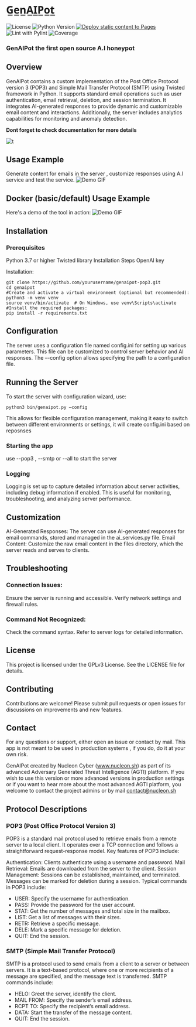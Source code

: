 
# G̲e̲n̲A̲I̲P̲o̲t̲

![License](https://img.shields.io/badge/license-%20%20GNU%20GPLv3%20-green?style=plastic)
![Python Version](https://img.shields.io/badge/python-3.12%2B-blue?style=flat-square)
[![Deploy static content to Pages](https://github.com/ls1911/GenAIPot/actions/workflows/static.yml/badge.svg)](https://github.com/ls1911/GenAIPot/actions/workflows/static.yml)
![Lint with Pylint](https://github.com/ls1911/GenAIPot/actions/workflows/lint.yml/badge.svg)
![Coverage](https://img.shields.io/badge/build-pass-blue)


### GenAIPot the first open source A.I honeypot

## Overview

GenAIPot contains a custom implementation of the Post Office Protocol version 3 (POP3) and Simple Mail Transfer Protocol (SMTP) using Twisted framework in Python.
It supports standard email operations such as user authentication, email retrieval, deletion, and session termination.
It integrates AI-generated responses to provide dynamic and customizable email content and interactions. Additionally, the server includes analytics capabilities for monitoring and anomaly detection.

**Dont forget to check documentation for more details**


![t](/docs/images/abc.png)

## Usage Example
Generate content for emails in the server , customize responses using A.I service and test the service.
![Demo GIF](docs/fulldemo.gif)

## Docker (basic/default) Usage Example

Here's a demo of the tool in action:
![Demo GIF](docs/demo.gif)


## Installation

### Prerequisites

Python 3.7 or higher
Twisted library
Installation Steps
OpenAI key

Installation:

```
git clone https://github.com/yourusername/genaipot-pop3.git
cd genaipot
#Create and activate a virtual environment (optional but recommended):
python3 -m venv venv
source venv/bin/activate  # On Windows, use venv\Scripts\activate
#Install the required packages:
pip install -r requirements.txt
```

## Configuration

The server uses a configuration file named config.ini for setting up various parameters. This file can be customized to control server behavior and AI responses. The –-config option allows specifying the path to a configuration file.

## Running the Server

To start the server with configuration wizard, use:
```
python3 bin/genaipot.py –config
```

This allows for flexible configuration management, making it easy to switch between different environments or settings, 
it will create config.ini based on reposnses

### Starting the app
use --pop3 , --smtp or --all to start the server


### Logging

Logging is set up to capture detailed information about server activities, including debug information if enabled. This is useful for monitoring, troubleshooting, and analyzing server performance.

## Customization

AI-Generated Responses: The server can use AI-generated responses for email commands, stored and managed in the ai_services.py file.
Email Content: Customize the raw email content in the files directory, which the server reads and serves to clients.

## Troubleshooting

### Connection Issues: 
Ensure the server is running and accessible. Verify network settings and firewall rules.

### Command Not Recognized: 
Check the command syntax. Refer to server logs for detailed information.


## License

This project is licensed under the GPLv3 License. See the LICENSE file for details.

## Contributing

Contributions are welcome! Please submit pull requests or open issues for discussions on improvements and new features.

## Contact

For any questions or support, either open an issue or contact by mail.
This app is not meant to be used in production systems , if you do, do it at your own risk.

GenAIPot created by Nucleon Cyber (www.nucleon.sh) as part of its advanced Adversary Generated Threat Intelligence (AGTI) platform. 
If you wish to use this version or more advanced versions in production settings or if you want to hear more about the most advanced AGTI platform, you welcome to contact the project admins or by mail contact@nucleon.sh

## Protocol Descriptions

### POP3 (Post Office Protocol Version 3)

POP3 is a standard mail protocol used to retrieve emails from a remote server to a local client. It operates over a TCP connection and follows a straightforward request-response model. Key features of POP3 include:

Authentication: Clients authenticate using a username and password.
Mail Retrieval: Emails are downloaded from the server to the client.
Session Management: Sessions can be established, maintained, and terminated. Messages can be marked for deletion during a session.
Typical commands in POP3 include:

- USER: Specify the username for authentication.
- PASS: Provide the password for the user account.
- STAT: Get the number of messages and total size in the mailbox.
- LIST: Get a list of messages with their sizes.
- RETR: Retrieve a specific message.
- DELE: Mark a specific message for deletion.
- QUIT: End the session.

### SMTP (Simple Mail Transfer Protocol)

SMTP is a protocol used to send emails from a client to a server or between servers. It is a text-based protocol, where one or more recipients of a message are specified, and the message text is transferred. SMTP commands include:

- HELO: Greet the server, identify the client.
- MAIL FROM: Specify the sender’s email address.
- RCPT TO: Specify the recipient’s email address.
- DATA: Start the transfer of the message content.
- QUIT: End the session.
